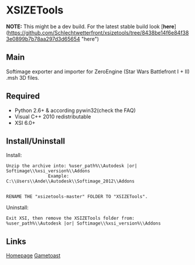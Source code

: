 XSIZETools
========


**NOTE:** This might be a dev build. For the latest stable build look [**here**] (https://github.com/Schlechtwetterfront/xsizetools/tree/8438be14f6e84f383e0899b7b78aa297d3d65654 "here")


Main
--------

Softimage exporter and importer for ZeroEngine (Star Wars Battlefront I + II) .msh 3D files.

Required
--------

* Python 2.6+ & according pywin32(check the FAQ)
* Visual C++ 2010 redistributable
* XSI 6.0+

Install/Uninstall
--------

Install:


	Unzip the archive into: %user_path%\\Autodesk |or| Softimage\\%xsi_version%\\Addons
					Example: C:\\Users\\Ande\\Autodesk\\Softimage_2012\\Addons
					
					
	RENAME THE "xsizetools-master" FOLDER TO "XSIZETools".
	
	
Uninstall:


	Exit XSI, then remove the XSIZETools folder from: %user_path%\\Autodesk |or| Softimage\\%xsi_version%\\Addons

Links
--------

[Homepage](http://schlechtwetterfront.github.io/xsizetools/ "Homepage")
[Gametoast](http://gametoast.com/forums/viewtopic.php?f=36&t=26664 "Gametoast topic")
